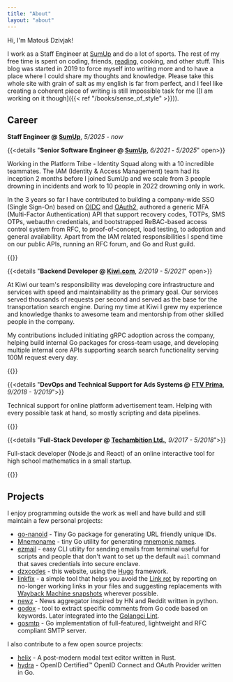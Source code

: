 ```yaml
---
title: "About"
layout: "about"
---
```


Hi, I'm Matouš Dzivjak!

I work as a Staff Engineer at [SumUp](https://sumup.com/) and do a lot of sports. The rest of my free time is spent on coding, friends, [reading](/books), cooking, and other stuff. This blog was started in 2019 to force myself into writing more and to have a place where I could share my thoughts and knowledge. Please take this whole site with grain of salt as my english is far from perfect,
and I feel like creating a coherent piece of writing is still impossible task for me ([I am working on it though]({{< ref "/books/sense_of_style" >}})).

## Career

**Staff Engineer @ [SumUp](https://sumup.com/)**, _5/2025_ - _now_

{{<details "**Senior Software Engineer @ [SumUp](https://sumup.com/)**, _6/2021_ - _5/2025_" open>}}

Working in the Platform Tribe - Identity Squad along with a 10 incredible teammates. The IAM (Identity & Access Management) team had its inception 2 months before I joined SumUp and we scale from 3 people drowning in incidents and work to 10 people in 2022 drowning only in work.

In the 3 years so far I have contributed to building a company-wide SSO (Single Sign-On) based on [OIDC](https://openid.net/connect/) and [OAuth2](https://oauth.net/2/), authored a generic MFA (Multi-Factor Authentication) API that support recovery codes, TOTPs, SMS OTPs, webauthn credentials, and bootstrapped ReBAC-based access control system from RFC, to proof-of-concept, load testing, to adoption and general availability. Apart from the IAM related responsibilities I spend time on our public APIs, running an RFC forum, and Go and Rust guild.

{{</details>}}

{{<details "**Backend Developer @ [Kiwi.com](https://www.kiwi.com/)**, _2/2019 - 5/2021_" open>}}

At Kiwi our team's responsibility was developing core infrastructure and services with speed and maintainability as the primary goal. Our services served thousands of requests per second and served as the base for the transportation search engine. During my time at Kiwi I grew my experience and knowledge thanks to awesome team and mentorship from other skilled people in the company.

My contributions included initiating gRPC adoption across the company, helping build internal Go packages
for cross-team usage, and developing multiple internal core APIs supporting search search functionality serving 100M request every day.

{{</details>}}

{{<details "**DevOps and Technical Support for Ads Systems @ [FTV Prima](https://www.iprima.cz/)**, _9/2018 - 1/2019_">}}

Technical support for online platform advertisement team. Helping with every possible task at hand, so mostly scripting and data pipelines.

{{</details>}}

{{<details "**Full-Stack Developer @ [Techambition Ltd.](https://en.techambition.com/)**, _9/2017 - 5/2018_">}}

Full-stack developer (Node.js and React) of an online interactive tool for high school mathematics in a small startup.

{{</details>}}

## Projects

I enjoy programming outside the work as well and have build and still maintain
a few personal projects:

* [go-nanoid](https://github.com/matoous/go-nanoid) -
  Tiny Go package for generating URL friendly unique IDs.
* [Mnemoname](https://github.com/matoous/mnemoname) -
  tiny Go utility for generating [mnemonic names](https://web.archive.org/web/20090918202746/http://tothink.com/mnemonic/wordlist.html).
* [ezmail](https://github.com/matoous/ezmail) -
  easy CLI utility for sending emails from terminal useful for scripts and people
  that don't want to set up the default `mail` command that saves credentials
  into secure enclave.
* [dzxcodes](https://github.com/matoous/dzxcodes) -
  this website, using the [Hugo](https://gohugo.io/) framework.
* [linkfix](https://github.com/matoous/linkfix) -
  a simple tool that helps you avoid the [Link rot](https://en.wikipedia.org/wiki/Link_rot)
  by reporting on no-longer working links in your files and suggesting replacements with
  [Wayback Machine snapshots](https://archive.org/web/) wherever possible.
* [newz](https://github.com/matoous/newz) - 
  News aggregator inspired by HN and Reddit written in python.
* [godox](https://github.com/matoous/godox) - 
  tool to extract specific comments from Go code based on keywords.
  Later integrated into the [Golangci Lint](https://github.com/golangci/golangci-lint). 
* [gosmtp](https://github.com/matoous/gosmtp) -
  Go implementation of full-featured, lightweight and RFC compliant SMTP server.

I also contribute to a few open source projects:

* [helix](https://github.com/helix-editor/helix) - A post-modern modal text editor written in Rust.
* [hydra](https://github.com/ory/hydra/) - OpenID Certified™ OpenID Connect and OAuth Provider written in Go.
